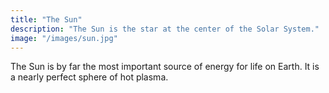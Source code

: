 ```yaml
---
title: "The Sun"
description: "The Sun is the star at the center of the Solar System."
image: "/images/sun.jpg"
---
```


The Sun is by far the most important source of energy for life on Earth. It is a nearly perfect sphere of hot plasma.
